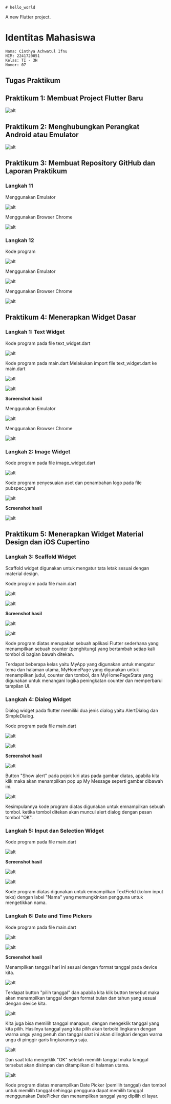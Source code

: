     # hello_world

A new Flutter project.

# Identitas Mahasiswa
    Nama: Cinthya Achwatul Ifnu
    NIM: 2241720051
    Kelas: TI - 3H
    Nomor: 07

## Tugas Praktikum
## Praktikum 1: Membuat Project Flutter Baru
![alt](/build/images/Praktikum1.png)

## Praktikum 2: Menghubungkan Perangkat Android atau Emulator
![alt](../../flutter-fundamental-part1/hello_world/build/images/Praktikum2.png)

## Praktikum 3: Membuat Repository GitHub dan Laporan Praktikum

### Langkah 11
Menggunakan Emulator

![alt](../../flutter-fundamental-part1/hello_world/build/images/Praktikum2.png)

Menggunakan Browser Chrome

![alt](../../flutter-fundamental-part1/hello_world/build/images/Langkah11.png)

### Langkah 12

Kode program

![alt](../../flutter-fundamental-part1/hello_world/build/images/Langkah12.1.png)

Menggunakan Emulator

![alt](../../flutter-fundamental-part1/hello_world/build/images/01.png)

Menggunakan Browser Chrome

![alt](../../flutter-fundamental-part1/hello_world/build/images/Langkah12.2.png)

## Praktikum 4: Menerapkan Widget Dasar
### Langkah 1: Text Widget
Kode program pada file text_widget.dart

![alt](../../flutter-fundamental-part1/hello_world/build/images/P4.L1.1.png)

Kode program pada main.dart
Melakukan import file text_widget.dart ke main.dart

![alt](../../flutter-fundamental-part1/hello_world/build/images/P4.L1.2.png)

![alt](../../flutter-fundamental-part1/hello_world/build/images/P4.L1.3.png)


**Screenshot hasil**

Menggunakan Emulator

![alt](../../flutter-fundamental-part1/hello_world/build/images/P4.L1.4.png)

Menggunakan Browser Chrome

![alt](../../flutter-fundamental-part1/hello_world/build/images/P4.L1.5.png)

### Langkah 2: Image Widget

Kode program pada file image_widget.dart

![alt](../../flutter-fundamental-part1/hello_world/build/images/P4.L2.1.png)

Kode program penyesuaian aset dan penambahan logo pada file pubspec.yaml

![alt](../../flutter-fundamental-part1/hello_world/build/images/P4.L2.2.png)

**Screenshot hasil**

![alt](../../flutter-fundamental-part1/hello_world/build/images/P4.L2.3.png)

## Praktikum 5: Menerapkan Widget Material Design dan iOS Cupertino

### Langkah 3: Scaffold Widget

Scaffold widget digunakan untuk mengatur tata letak sesuai dengan material design.

Kode program pada file main.dart

![alt](../../flutter-fundamental-part1/hello_world/build/images/P5.L3.1.png)

![alt](../../flutter-fundamental-part1/hello_world/build/images/P5.L3.2.png)

**Screenshot hasil**

![alt](../../flutter-fundamental-part1/hello_world/build/images/P5.L3.3.png)

![alt](../../flutter-fundamental-part1/hello_world/build/images/P5.L3.4.png)

Kode program diatas merupakan sebuah aplikasi Flutter sederhana yang menampilkan sebuah counter (penghitung) yang bertambah setiap kali tombol di bagian bawah ditekan.

Terdapat beberapa kelas yaitu MyApp yang digunakan untuk mengatur tema dan halaman utama, MyHomePage yang digunakan untuk menampilkan judul, counter dan tombol, dan MyHomePageState yang digunakan untuk menangani logika peningkatan counter dan memperbarui tampilan UI.

### Langkah 4: Dialog Widget

Dialog widget pada flutter memiliki dua jenis dialog yaitu AlertDialog dan SimpleDialog.

Kode program pada file main.dart

![alt](../../flutter-fundamental-part1/hello_world/build/images/P5.L4.1.png)

![alt](../../flutter-fundamental-part1/hello_world/build/images/P5.L4.2.png)

**Screenshot hasil**

![alt](../../flutter-fundamental-part1/hello_world/build/images/P5.L4.3.png)

Button "Show alert" pada pojok kiri atas pada gambar diatas, apabila kita klik maka akan menampilkan pop up My Message seperti gambar dibawah ini.

![alt](../../flutter-fundamental-part1/hello_world/build/images/P5.L4.4.png)

Kesimpulannya kode program diatas digunakan untuk emnampilkan sebuah tombol. ketika tombol ditekan akan muncul alert dialog dengan pesan tombol "OK".

### Langkah 5: Input dan Selection Widget

Kode program pada file main.dart

![alt](../../flutter-fundamental-part1/hello_world/build/images/P5.L5.1.png)

**Screenshot hasil**

![alt](../../flutter-fundamental-part1/hello_world/build/images/P5.L5.2.png)

![alt](../../flutter-fundamental-part1/hello_world/build/images/P5.L5.3.png)

Kode program diatas digunakan untuk emnampilkan TextField (kolom input teks) dengan label "Nama" yang memungkinkan pengguna untuk mengetikkan nama.

### Langkah 6: Date and Time Pickers

Kode program pada file main.dart

![alt](../../flutter-fundamental-part1/hello_world/build/images/P5.L6.1.png)

![alt](../../flutter-fundamental-part1/hello_world/build/images/P5.L6.2.png)

**Screenshot hasil**

Menampilkan tanggal hari ini sesuai dengan format tanggal pada device kita.

![alt](../../flutter-fundamental-part1/hello_world/build/images/P5.L6.3.png)


Terdapat button "pilih tanggal" dan apabila kita klik button tersebut maka akan menampilkan tanggal dengan format bulan dan tahun yang sesuai dengan device kita.

![alt](../../flutter-fundamental-part1/hello_world/build/images/P5.L6.4.png)

Kita juga bisa memilih tanggal manapun, dengan mengeklik tanggal yang kita pilih. Hasilnya tanggal yang kita pilih akan terbold lingkaran dengan warna ungu yang penuh dan tanggal saat ini akan dilingkari dengan warna ungu di pinggir garis lingkarannya saja.

![alt](../../flutter-fundamental-part1/hello_world/build/images/P5.L6.5.png)

Dan saat kita mengeklik "OK" setelah memilih tanggal maka tanggal tersebut akan disimpan dan ditampilkan di halaman utama.

![alt](../../flutter-fundamental-part1/hello_world/build/images/P5.L6.6.png)

Kode program diatas menampilkan Date Picker (pemilih tanggal) dan tombol untuk memilih tanggal sehingga pengguna dapat memilih tanggal menggunakan DatePicker dan menampilkan tanggal yang dipilih di layar.